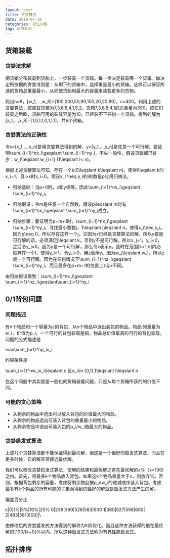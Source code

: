 ```yaml
---
layout: post
title: 贪婪算法
date: 2019-04-18
categories: 算法训练
tag: 读书笔记
---
```


## 货箱装载

### 贪婪法求解

把货箱分布装载到货船上，一步装载一个货箱。每一步决定装载哪一个货箱。做决定所依据的贪婪准则是：从剩下的货箱中，选择重量最小的货箱。这样可以保证所选的货箱总重量最小，从而使货船用最大的容量来装载更多的货物。

假设n=8，[w_1,...,w_8]=[100,200,50,90,150,20,20,80]，c=400。利用上述的贪婪算法，按装载货箱为7,3,6,8,4,1,5,2。货箱7,3,6,8,4,1的总重量为390，把它们装载之后欧，货船可用的装载容量为10，已经装不下任何一个货箱。得到的解为[x_1,...,x_8]=[1,0,1,1,0,1,1,1]，共6个货箱。

### 贪婪算法的正确性

令x=[x_1,...,x_n]是用贪婪算法得到的解，y=[y_1,...,y_n]是任意一个可行解。要证明\sum_{i=1}^nx_i\geqslant \sum_{i=1}^ny_i，不失一般性，假设货箱都已排序：w_i\leqslant w_{i+1},(1\leqslant i< n)。

根据上述贪婪算法可知，存在一个k(0\leqslant k\leqslant n)，使得i\leqslant k时x_i=1，且i>k时x_i=0。假设x_i \neq y_i的i的数量p应用归纳法。

- 归纳基础：当p=0时，x和y相等。因此\sum_{i=1}^nx_i\geqslant \sum_{i=1}^ny_i。

- 归纳假设：令m是任意一个自然数，假设p\leqslant m时有\sum_{i=1}^nx_i\geqslant \sum_{i=1}^ny_i成立。

- 归纳步骤：要证明当p=m+1时，\sum_{i=1}^nx_i\geqslant \sum_{i=1}^ny_i。寻找最小整数j，1\leqslant j\leqslant n，使得x_i\neq y_i。因为p\neq 0，所以存在这样一个j。又因为x已经是贪婪算法的解，所以y要是可行解的话，必须满足j\leqslant k，否则y不是可行解。所以x_j=1，y_j=0，之后令y_j=0。因为y是一个可行解，那么令z表示y。这时在范围[k+1,n]内必然存在一个l，使得y_l=1。令y_l=0，用z表示y。因为w_j\leqslant w_l，所以z是一个可行解。因为在任何情况下\sum_{i=1}^nz_i\geqslant \sum_{i=1}^ny_i，而且最多在p=m+1的位置上z与x不同。

由归纳假设得到：\sum_{i=1}^nx_i\geqslant \sum_{i=1}^nz_i\geqslant\sum_{i=1}^ny_i

## 0/1背包问题

### 问题描述

有n个物品和一个容量为c的背包，从n个物品中选出装包的物品。物品i的重量为w_i，价值为p_i。一个可行的背包装载是指，物品总价值最高的可行的背包装载。问题的公式描述是

max\sum_{i=1}^np_ix_i

约束条件是

\sum_{i=1}^nw_ix_i\leqalant c 且x_i\in \{0,1\},1\leqslant i\leqslant n

在这个问题中其实就是一般化的货箱装载问题，只是从每个货箱所获的的价值不同。

### 可能的贪心策略

- 从剩余的物品中选出可以放入背包的价值最大的物品。
- 从剩余的物品选出可装入背包的重量最小的物品。
- 从剩余物品中选出可装入包的p_i/w_i值最大的物品。

### 贪婪启发式算法

上述几个贪婪算法都不能保证得到最优解，但这是一个很好的启发式算法，而且在更多时候，它的解非常接近最优解。

我们可以修改贪婪启发式算法，使解的结果和最优解之差在最优解的x%（x<100)之内。首先，将最多k个物品放入背包。如果这k个物品重量大于c，则放弃它。否则，根据背包剩余的容量，考虑将剩余物品按p_i/w_i的递减顺序装入背包。考虑最多有k个物品的所有可能的子集而得到的最好的解就是启发式方法产生的解。

偏差百分比

k|0|1%|5%|10%|25%
0|239|390|528|583|600
1|360|527|598|600|\
2|483|581|600|\|\

由修改后的贪婪启发式方法得到的解称为K阶优化。而且这种方法获得的值在最优解的(100/(k+1))%以内，所以这种启发式方法称为有界性能启发式。

## 拓扑排序

